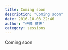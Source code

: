 ```yaml
---
title: Coming soon
description: "Coming soon"
date: 2016-10-03 22:46
author: "伊豫 健夫"
category: sessions
---
```

Coming soon
